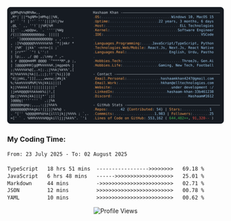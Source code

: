 <a href="https://github.com/HashaamKhan19/HashaamKhan19">
  <picture>
    <source media="(prefers-color-scheme: dark)" srcset="https://raw.githubusercontent.com/HashaamKhan19/HashaamKhan19/main/dark_mode.svg">
    <img alt="Hashaam Khan's GitHub Profile README" src="https://raw.githubusercontent.com/HashaamKhan19/HashaamKhan19/main/dark_mode.svg">
  </picture>
</a>

<h3>My Coding Time:</h1>
<!--START_SECTION:waka-->

```txt
From: 23 July 2025 - To: 02 August 2025

TypeScript   18 hrs 51 mins  ----------------->>>>>>>>   69.18 %
JavaScript   6 hrs 48 mins   ------>>>>>>>>>>>>>>>>>>>   25.01 %
Markdown     44 mins         ->>>>>>>>>>>>>>>>>>>>>>>>   02.71 %
JSON         12 mins         >>>>>>>>>>>>>>>>>>>>>>>>>   00.78 %
YAML         10 mins         >>>>>>>>>>>>>>>>>>>>>>>>>   00.62 %
```

<!--END_SECTION:waka-->

<p align="center">
  <img src="https://komarev.com/ghpvc/?username=HashaamKhan19&color=grey&style=for-the-badge&abbreviated=true" alt="Profile Views"/>
</p>
